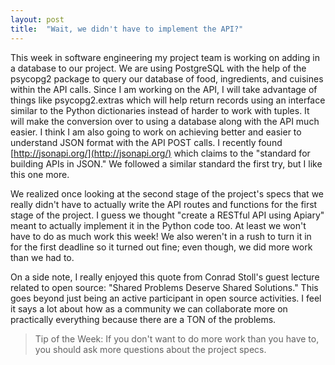 ```yaml
---
layout: post
title:  "Wait, we didn't have to implement the API?"
--- 
```


This week in software engineering my project team is working on adding in a database to our project. We are using PostgreSQL with the help of the psycopg2 package to query our database of food, ingredients, and cuisines within the API calls. Since I am working on the API, I will take advantage of things like psycopg2.extras which will help return records using an interface similar to the Python dictionaries instead of harder to work with tuples. It will make the conversion over to using a database along with the API much easier. I think I am also going to work on achieving better and easier to understand JSON format with the API POST calls. I recently found [http://jsonapi.org/](http://jsonapi.org/) which claims to the "standard for building APIs in JSON." We followed a similar standard the first try, but I like this one more. 

We realized once looking at the second stage of the project's specs that we really didn't have to actually write the API routes and functions for the first stage of the project. I guess we thought "create a RESTful API using Apiary" meant to actually implement it in the Python code too. At least we won't have to do as much work this week! We also weren't in a rush to turn it in for the first deadline so it turned out fine; even though, we did more work than we had to.

On a side note, I really enjoyed this quote from Conrad Stoll's guest lecture related to open source: "Shared Problems Deserve Shared Solutions." This goes beyond just being an active participant in open source activities. I feel it says a lot about how as a community we can collaborate more on practically everything because there are a TON of the problems. 

> Tip of the Week: 
> If you don't want to do more work than you have to, you should ask more questions about the project specs. 